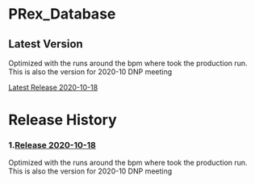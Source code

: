 # PRex_Database
## Latest Version 
Optimized with the runs around the bpm where took the production run. This is also the version for 2020-10 DNP meeting

[Latest Release 2020-10-18](https://github.com/Jiansiyu/PRex_Database/archive/2.0.tar.gz)


# Release History

### 1.[Release 2020-10-18](https://github.com/Jiansiyu/PRex_Database/archive/2.0.tar.gz)
  Optimized with the runs around the bpm where took the production run. This is also the version for 2020-10 DNP meeting
